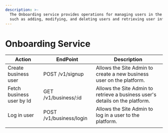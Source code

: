 ```yaml
---
description: >-
  The Onboarding service provides operations for managing users in the platform,
  such as adding, modifying, and deleting users and retrieving user information.
---
```


# Onboarding Service



| Action                    | EndPoint                | Description                                                                  |
| ------------------------- | ----------------------- | ---------------------------------------------------------------------------- |
| Create business user      | POST /v1/signup         | Allows the Site Admin to create a new business user on the platform.         |
| Fetch business user by Id | GET /v1/business/:id    | Allows the Site Admin to retrieve a business user's details on the platform. |
| Log in user               | POST /v1/business/login | Allows the Site Admin to log in a user to the platform.                      |
|                           |                         |                                                                              |

